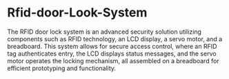 # Rfid-door-Look-System
The RFID door lock system is an advanced security solution utilizing components such as RFID technology, an LCD display, a servo motor, and a breadboard. This system allows for secure access control, where an RFID tag authenticates entry, the LCD displays status messages, and the servo motor operates the locking mechanism, all assembled on a breadboard for efficient prototyping and functionality.
